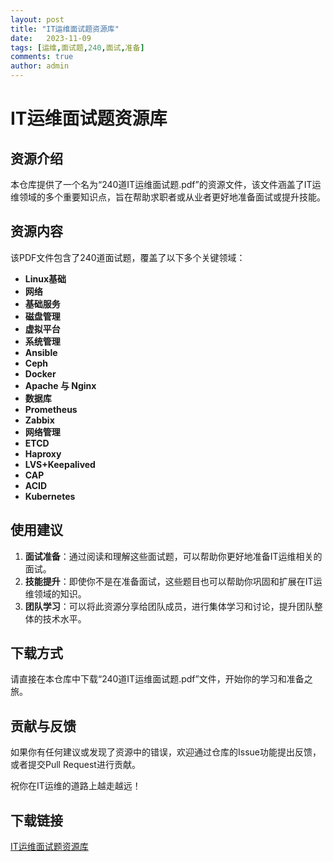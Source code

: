 ```yaml
---
layout: post
title: "IT运维面试题资源库"
date:   2023-11-09
tags: [运维,面试题,240,面试,准备]
comments: true
author: admin
---
```

# IT运维面试题资源库

## 资源介绍

本仓库提供了一个名为“240道IT运维面试题.pdf”的资源文件，该文件涵盖了IT运维领域的多个重要知识点，旨在帮助求职者或从业者更好地准备面试或提升技能。

## 资源内容

该PDF文件包含了240道面试题，覆盖了以下多个关键领域：

- **Linux基础**
- **网络**
- **基础服务**
- **磁盘管理**
- **虚拟平台**
- **系统管理**
- **Ansible**
- **Ceph**
- **Docker**
- **Apache 与 Nginx**
- **数据库**
- **Prometheus**
- **Zabbix**
- **网络管理**
- **ETCD**
- **Haproxy**
- **LVS+Keepalived**
- **CAP**
- **ACID**
- **Kubernetes**

## 使用建议

1. **面试准备**：通过阅读和理解这些面试题，可以帮助你更好地准备IT运维相关的面试。
2. **技能提升**：即使你不是在准备面试，这些题目也可以帮助你巩固和扩展在IT运维领域的知识。
3. **团队学习**：可以将此资源分享给团队成员，进行集体学习和讨论，提升团队整体的技术水平。

## 下载方式

请直接在本仓库中下载“240道IT运维面试题.pdf”文件，开始你的学习和准备之旅。

## 贡献与反馈

如果你有任何建议或发现了资源中的错误，欢迎通过仓库的Issue功能提出反馈，或者提交Pull Request进行贡献。

祝你在IT运维的道路上越走越远！

## 下载链接

[IT运维面试题资源库](https://pan.quark.cn/s/538f0b6afd16)